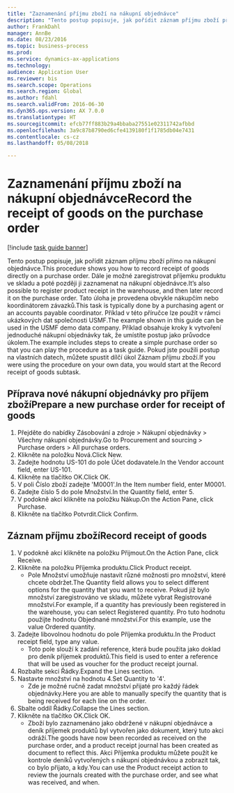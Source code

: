 ```yaml
--- 
title: "Zaznamenání příjmu zboží na nákupní objednávce"
description: "Tento postup popisuje, jak pořídit záznam příjmu zboží přímo na nákupní objednávce."
author: FrankDahl
manager: AnnBe
ms.date: 08/23/2016
ms.topic: business-process
ms.prod: 
ms.service: dynamics-ax-applications
ms.technology: 
audience: Application User
ms.reviewer: bis
ms.search.scope: Operations
ms.search.region: Global
ms.author: fdahl
ms.search.validFrom: 2016-06-30
ms.dyn365.ops.version: AX 7.0.0
ms.translationtype: HT
ms.sourcegitcommit: efcb77ff883b29a4bbaba27551e02311742afbbd
ms.openlocfilehash: 3a9c87b8790ed6cfe4139180f1f1785db04e7431
ms.contentlocale: cs-cz
ms.lasthandoff: 05/08/2018

---
```

# <a name="record-the-receipt-of-goods-on-the-purchase-order"></a><span data-ttu-id="7e9f7-103">Zaznamenání příjmu zboží na nákupní objednávce</span><span class="sxs-lookup"><span data-stu-id="7e9f7-103">Record the receipt of goods on the purchase order</span></span>

[!include [task guide banner](../../includes/task-guide-banner.md)]

<span data-ttu-id="7e9f7-104">Tento postup popisuje, jak pořídit záznam příjmu zboží přímo na nákupní objednávce.</span><span class="sxs-lookup"><span data-stu-id="7e9f7-104">This procedure shows you how to record receipt of goods directly on a purchase order.</span></span> <span data-ttu-id="7e9f7-105">Dále je možné zaregistrovat příjemku produktu ve skladu a poté později ji zaznamenat na nákupní objednávce.</span><span class="sxs-lookup"><span data-stu-id="7e9f7-105">It’s also possible to register product receipt in the warehouse, and then later record it on the purchase order.</span></span> <span data-ttu-id="7e9f7-106">Tato úloha je provedena obvykle nákupčím nebo koordinátorem závazků.</span><span class="sxs-lookup"><span data-stu-id="7e9f7-106">This task is typically done by a purchasing agent or an accounts payable coordinator.</span></span> <span data-ttu-id="7e9f7-107">Příklad v této příručce lze použít v rámci ukázkových dat společnosti USMF.</span><span class="sxs-lookup"><span data-stu-id="7e9f7-107">The example shown in this guide can be used in the USMF demo data company.</span></span> <span data-ttu-id="7e9f7-108">Příklad obsahuje kroky k vytvoření jednoduché nákupní objednávky tak, že umístíte postup jako průvodce úkolem.</span><span class="sxs-lookup"><span data-stu-id="7e9f7-108">The example includes steps to create a simple purchase order so that you can play the procedure as a task guide.</span></span> <span data-ttu-id="7e9f7-109">Pokud jste použili postup na vlastních datech, můžete spustit dílčí úkol Záznam příjmu zboží.</span><span class="sxs-lookup"><span data-stu-id="7e9f7-109">If you were using the procedure on your own data, you would start at the Record receipt of goods subtask.</span></span>


## <a name="prepare-a-new-purchase-order-for-receipt-of-goods"></a><span data-ttu-id="7e9f7-110">Příprava nové nákupní objednávky pro příjem zboží</span><span class="sxs-lookup"><span data-stu-id="7e9f7-110">Prepare a new purchase order for receipt of goods</span></span>
1. <span data-ttu-id="7e9f7-111">Přejděte do nabídky Zásobování a zdroje > Nákupní objednávky > Všechny nákupní objednávky.</span><span class="sxs-lookup"><span data-stu-id="7e9f7-111">Go to Procurement and sourcing > Purchase orders > All purchase orders.</span></span>
2. <span data-ttu-id="7e9f7-112">Klikněte na položku Nová.</span><span class="sxs-lookup"><span data-stu-id="7e9f7-112">Click New.</span></span>
3. <span data-ttu-id="7e9f7-113">Zadejte hodnotu US-101 do pole Účet dodavatele.</span><span class="sxs-lookup"><span data-stu-id="7e9f7-113">In the Vendor account field, enter US-101.</span></span>
4. <span data-ttu-id="7e9f7-114">Klikněte na tlačítko OK.</span><span class="sxs-lookup"><span data-stu-id="7e9f7-114">Click OK.</span></span>
5. <span data-ttu-id="7e9f7-115">V poli Číslo zboží zadejte 'M0001'.</span><span class="sxs-lookup"><span data-stu-id="7e9f7-115">In the Item number field, enter M0001.</span></span>
6. <span data-ttu-id="7e9f7-116">Zadejte číslo 5 do pole Množství.</span><span class="sxs-lookup"><span data-stu-id="7e9f7-116">In the Quantity field, enter 5.</span></span>
7. <span data-ttu-id="7e9f7-117">V podokně akcí klikněte na položku Nákup.</span><span class="sxs-lookup"><span data-stu-id="7e9f7-117">On the Action Pane, click Purchase.</span></span>
8. <span data-ttu-id="7e9f7-118">Klikněte na tlačítko Potvrdit.</span><span class="sxs-lookup"><span data-stu-id="7e9f7-118">Click Confirm.</span></span>

## <a name="record-receipt-of-goods"></a><span data-ttu-id="7e9f7-119">Záznam příjmu zboží</span><span class="sxs-lookup"><span data-stu-id="7e9f7-119">Record receipt of goods</span></span>
1. <span data-ttu-id="7e9f7-120">V podokně akcí klikněte na položku Přijmout.</span><span class="sxs-lookup"><span data-stu-id="7e9f7-120">On the Action Pane, click Receive.</span></span>
2. <span data-ttu-id="7e9f7-121">Klikněte na položku Příjemka produktu.</span><span class="sxs-lookup"><span data-stu-id="7e9f7-121">Click Product receipt.</span></span>
    * <span data-ttu-id="7e9f7-122">Pole Množství umožňuje nastavit různé možnosti pro množství, které chcete obdržet.</span><span class="sxs-lookup"><span data-stu-id="7e9f7-122">The Quantity field allows you to select different options for the quantity that you want to receive.</span></span> <span data-ttu-id="7e9f7-123">Pokud již bylo množství zaregistrováno ve skladu, můžete vybrat Registrované množství.</span><span class="sxs-lookup"><span data-stu-id="7e9f7-123">For example, if a quantity has previously been registered in the warehouse, you can select Registered quantity.</span></span>  <span data-ttu-id="7e9f7-124">Pro tuto hodnotu použijte hodnotu Objednané množství.</span><span class="sxs-lookup"><span data-stu-id="7e9f7-124">For this example, use the value Ordered quantity.</span></span>   
3. <span data-ttu-id="7e9f7-125">Zadejte libovolnou hodnotu do pole Příjemka produktu.</span><span class="sxs-lookup"><span data-stu-id="7e9f7-125">In the Product receipt field, type any value.</span></span>
    * <span data-ttu-id="7e9f7-126">Toto pole slouží k zadání reference, která bude použita jako doklad pro deník příjemek produktů.</span><span class="sxs-lookup"><span data-stu-id="7e9f7-126">This field is used to enter a reference that will be used as voucher for the product receipt journal.</span></span>  
4. <span data-ttu-id="7e9f7-127">Rozbalte sekci Řádky.</span><span class="sxs-lookup"><span data-stu-id="7e9f7-127">Expand the Lines section.</span></span>
5. <span data-ttu-id="7e9f7-128">Nastavte množství na hodnotu 4.</span><span class="sxs-lookup"><span data-stu-id="7e9f7-128">Set Quantity to '4'.</span></span>
    * <span data-ttu-id="7e9f7-129">Zde je možné ručně zadat množství přijaté pro každý řádek objednávky.</span><span class="sxs-lookup"><span data-stu-id="7e9f7-129">Here you are able to manually specify the quantity that is being received for each line on the order.</span></span>  
6. <span data-ttu-id="7e9f7-130">Sbalte oddíl Řádky.</span><span class="sxs-lookup"><span data-stu-id="7e9f7-130">Collapse the Lines section.</span></span>
7. <span data-ttu-id="7e9f7-131">Klikněte na tlačítko OK.</span><span class="sxs-lookup"><span data-stu-id="7e9f7-131">Click OK.</span></span>
    * <span data-ttu-id="7e9f7-132">Zboží bylo zaznamenáno jako obdržené v nákupní objednávce a deník příjemek produktů byl vytvořen jako dokument, který tuto akci odráží.</span><span class="sxs-lookup"><span data-stu-id="7e9f7-132">The goods have now been recorded as received on the purchase order, and a product receipt journal has been created as document to reflect this.</span></span> <span data-ttu-id="7e9f7-133">Akci Příjemka produktu můžete použít ke kontrole deníků vytvořených s nákupní objednávkou a zobrazit tak, co bylo přijato, a kdy.</span><span class="sxs-lookup"><span data-stu-id="7e9f7-133">You can use the Product receipt action to review the journals created with the purchase order, and see what was received, and when.</span></span>  


